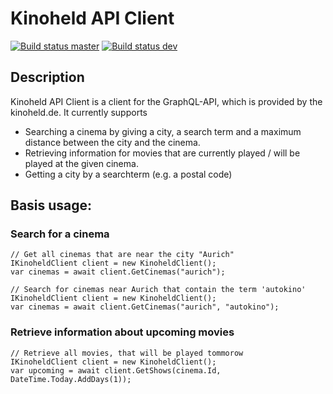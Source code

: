 # Kinoheld API Client

[![Build status master](https://ci.appveyor.com/api/projects/status/b982ewnsagvbyd5i?svg=true&passingText=master%20-%20passing&failingText=master%20-%20failing&pendingText=master%20-%20pending)](https://ci.appveyor.com/project/janniksam/kinoheld) 
[![Build status dev](https://ci.appveyor.com/api/projects/status/b982ewnsagvbyd5i/branch/dev?svg=true&passingText=dev%20-%20passing&failingText=dev%20-%20failing&pendingText=dev%20-%20pending)](https://ci.appveyor.com/project/janniksam/kinoheld/branch/dev)

## Description

Kinoheld API Client is a client for the GraphQL-API, which is provided by the kinoheld.de.
It currently supports
- Searching a cinema by giving a city, a search term and a maximum distance between the city and the cinema.
- Retrieving information for movies that are currently played / will be played at the given cinema.
- Getting a city by a searchterm (e.g. a postal code)

## Basis usage:
 
### Search for a cinema

    // Get all cinemas that are near the city "Aurich"
    IKinoheldClient client = new KinoheldClient();
    var cinemas = await client.GetCinemas("aurich");
    
    // Search for cinemas near Aurich that contain the term 'autokino'
    IKinoheldClient client = new KinoheldClient();
    var cinemas = await client.GetCinemas("aurich", "autokino");

### Retrieve information about upcoming movies

    // Retrieve all movies, that will be played tommorow
    IKinoheldClient client = new KinoheldClient();
    var upcoming = await client.GetShows(cinema.Id, DateTime.Today.AddDays(1));
    
